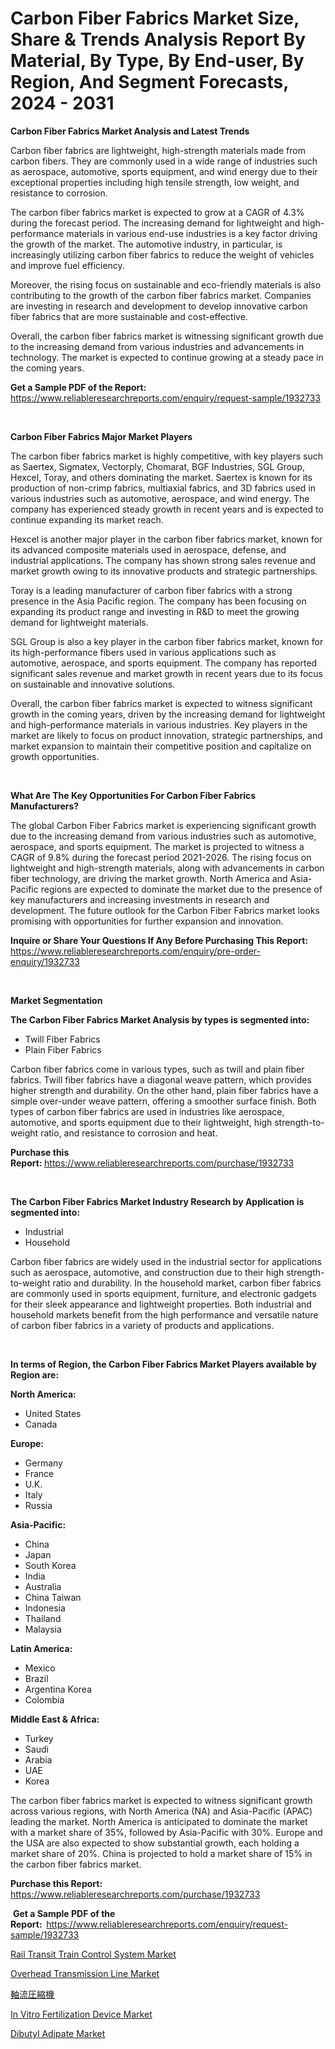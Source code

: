 <p><h1>Carbon Fiber Fabrics Market Size, Share & Trends Analysis Report By Material, By Type, By End-user, By Region, And Segment Forecasts, 2024 - 2031</h1></p><p><strong>Carbon Fiber Fabrics Market Analysis and Latest Trends</strong></p>
<p><p>Carbon fiber fabrics are lightweight, high-strength materials made from carbon fibers. They are commonly used in a wide range of industries such as aerospace, automotive, sports equipment, and wind energy due to their exceptional properties including high tensile strength, low weight, and resistance to corrosion.</p><p>The carbon fiber fabrics market is expected to grow at a CAGR of 4.3% during the forecast period. The increasing demand for lightweight and high-performance materials in various end-use industries is a key factor driving the growth of the market. The automotive industry, in particular, is increasingly utilizing carbon fiber fabrics to reduce the weight of vehicles and improve fuel efficiency.</p><p>Moreover, the rising focus on sustainable and eco-friendly materials is also contributing to the growth of the carbon fiber fabrics market. Companies are investing in research and development to develop innovative carbon fiber fabrics that are more sustainable and cost-effective.</p><p>Overall, the carbon fiber fabrics market is witnessing significant growth due to the increasing demand from various industries and advancements in technology. The market is expected to continue growing at a steady pace in the coming years.</p></p>
<p><strong>Get a Sample PDF of the Report:&nbsp;</strong> <a href="https://www.reliableresearchreports.com/enquiry/request-sample/1932733">https://www.reliableresearchreports.com/enquiry/request-sample/1932733</a></p>
<p>&nbsp;</p>
<p><strong>Carbon Fiber Fabrics Major Market Players</strong></p>
<p><p>The carbon fiber fabrics market is highly competitive, with key players such as Saertex, Sigmatex, Vectorply, Chomarat, BGF Industries, SGL Group, Hexcel, Toray, and others dominating the market. Saertex is known for its production of non-crimp fabrics, multiaxial fabrics, and 3D fabrics used in various industries such as automotive, aerospace, and wind energy. The company has experienced steady growth in recent years and is expected to continue expanding its market reach.</p><p>Hexcel is another major player in the carbon fiber fabrics market, known for its advanced composite materials used in aerospace, defense, and industrial applications. The company has shown strong sales revenue and market growth owing to its innovative products and strategic partnerships.</p><p>Toray is a leading manufacturer of carbon fiber fabrics with a strong presence in the Asia Pacific region. The company has been focusing on expanding its product range and investing in R&D to meet the growing demand for lightweight materials.</p><p>SGL Group is also a key player in the carbon fiber fabrics market, known for its high-performance fibers used in various applications such as automotive, aerospace, and sports equipment. The company has reported significant sales revenue and market growth in recent years due to its focus on sustainable and innovative solutions.</p><p>Overall, the carbon fiber fabrics market is expected to witness significant growth in the coming years, driven by the increasing demand for lightweight and high-performance materials in various industries. Key players in the market are likely to focus on product innovation, strategic partnerships, and market expansion to maintain their competitive position and capitalize on growth opportunities.</p></p>
<p>&nbsp;</p>
<p><strong>What Are The Key Opportunities For Carbon Fiber Fabrics Manufacturers?</strong></p>
<p><p>The global Carbon Fiber Fabrics market is experiencing significant growth due to the increasing demand from various industries such as automotive, aerospace, and sports equipment. The market is projected to witness a CAGR of 9.8% during the forecast period 2021-2026. The rising focus on lightweight and high-strength materials, along with advancements in carbon fiber technology, are driving the market growth. North America and Asia-Pacific regions are expected to dominate the market due to the presence of key manufacturers and increasing investments in research and development. The future outlook for the Carbon Fiber Fabrics market looks promising with opportunities for further expansion and innovation.</p></p>
<p><strong>Inquire or Share Your Questions If Any Before Purchasing This Report:</strong> <a href="https://www.reliableresearchreports.com/enquiry/pre-order-enquiry/1932733">https://www.reliableresearchreports.com/enquiry/pre-order-enquiry/1932733</a></p>
<p>&nbsp;</p>
<p><strong>Market Segmentation</strong></p>
<p><strong>The Carbon Fiber Fabrics Market Analysis by types is segmented into:</strong></p>
<p><ul><li>Twill Fiber Fabrics</li><li>Plain Fiber Fabrics</li></ul></p>
<p><p>Carbon fiber fabrics come in various types, such as twill and plain fiber fabrics. Twill fiber fabrics have a diagonal weave pattern, which provides higher strength and durability. On the other hand, plain fiber fabrics have a simple over-under weave pattern, offering a smoother surface finish. Both types of carbon fiber fabrics are used in industries like aerospace, automotive, and sports equipment due to their lightweight, high strength-to-weight ratio, and resistance to corrosion and heat.</p></p>
<p><strong>Purchase this Report:&nbsp;</strong><a href="https://www.reliableresearchreports.com/purchase/1932733">https://www.reliableresearchreports.com/purchase/1932733</a></p>
<p>&nbsp;</p>
<p><strong>The Carbon Fiber Fabrics Market Industry Research by Application is segmented into:</strong></p>
<p><ul><li>Industrial</li><li>Household</li></ul></p>
<p><p>Carbon fiber fabrics are widely used in the industrial sector for applications such as aerospace, automotive, and construction due to their high strength-to-weight ratio and durability. In the household market, carbon fiber fabrics are commonly used in sports equipment, furniture, and electronic gadgets for their sleek appearance and lightweight properties. Both industrial and household markets benefit from the high performance and versatile nature of carbon fiber fabrics in a variety of products and applications.</p></p>
<p>&nbsp;</p>
<p><strong>In terms of Region, the Carbon Fiber Fabrics Market Players available by Region are:</strong></p>
<p>
    <p> <strong> North America: </strong>
        <ul>
            <li>United States</li>
            <li>Canada</li>
        </ul>
        </p> 
    <p> <strong> Europe: </strong>
        <ul>
            <li>Germany</li>
            <li>France</li>
            <li>U.K.</li>
            <li>Italy</li>
            <li>Russia</li>
        </ul>
        </p> 
    <p> <strong> Asia-Pacific: </strong>
        <ul>
            <li>China</li>
            <li>Japan</li>
            <li>South Korea</li>
            <li>India</li>
            <li>Australia</li>
            <li>China Taiwan</li>
            <li>Indonesia</li>
            <li>Thailand</li>
            <li>Malaysia</li>
        </ul>
        </p> 
    <p> <strong> Latin America: </strong>
        <ul>
            <li>Mexico</li>
            <li>Brazil</li>
            <li>Argentina Korea</li>
            <li>Colombia</li>
        </ul>
        </p> 
    <p> <strong> Middle East & Africa: </strong>
        <ul>
            <li>Turkey</li>
            <li>Saudi</li>
            <li>Arabia</li>
            <li>UAE</li>
            <li>Korea</li>
        </ul>
    </p>
    </p>
<p><p>The carbon fiber fabrics market is expected to witness significant growth across various regions, with North America (NA) and Asia-Pacific (APAC) leading the market. North America is anticipated to dominate the market with a market share of 35%, followed by Asia-Pacific with 30%. Europe and the USA are also expected to show substantial growth, each holding a market share of 20%. China is projected to hold a market share of 15% in the carbon fiber fabrics market.</p></p>
<p><strong>Purchase this Report: </strong><a href="https://www.reliableresearchreports.com/purchase/1932733">https://www.reliableresearchreports.com/purchase/1932733</a></p>
<p>&nbsp;<strong>Get a Sample PDF of the Report:&nbsp;&nbsp;</strong><a href="https://www.reliableresearchreports.com/enquiry/request-sample/1932733">https://www.reliableresearchreports.com/enquiry/request-sample/1932733</a></p>
<p><strong></strong></p>
<p><p><a href="https://sore-arch-6db.notion.site/Rail-Transit-Train-Control-System-Market-Growth-Market-Trends-COVID-19-Impact-and-Forecasts-for-p-d5af7ed5c3514f12876be03128fc0160">Rail Transit Train Control System Market</a></p><p><a href="https://issuu.com/reportprime-2/docs/overhead-transmission-line-market-size-2030.pptx">Overhead Transmission Line Market</a></p><p><a href="https://github.com/xemfu2379520/Market-Research-Report-List-1/blob/main/7619422191407.md">軸流圧縮機</a></p><p><a href="https://view.publitas.com/reportprime-1/in-vitro-fertilization-device-market-insights-market-players-and-forecast-till-2030/">In Vitro Fertilization Device Market</a></p><p><a href="https://github.com/fiixsa/Market-Research-Report-List-1/blob/main/dibutyl-adipate-market.md">Dibutyl Adipate Market</a></p></p>
